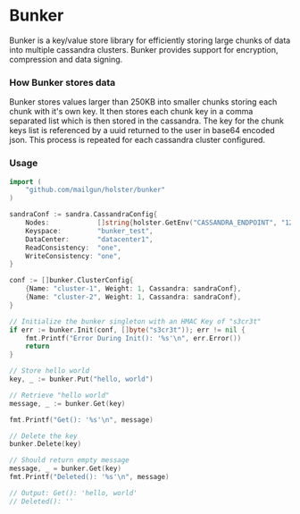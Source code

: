 # Bunker
Bunker is a key/value store library for efficiently storing large chunks of data into multiple cassandra clusters.
 Bunker provides support for encryption, compression and data signing.

### How Bunker stores data
Bunker stores values larger than 250KB into smaller chunks storing each chunk with it's own key.
 It then stores each chunk key in a comma separated list which is then stored in the cassandra. 
 The key for the chunk keys list is referenced by a uuid returned to the user in base64 encoded json.
 This process is repeated for each cassandra cluster configured.

### Usage
```go
import (
    "github.com/mailgun/holster/bunker"
)

sandraConf := sandra.CassandraConfig{
    Nodes:            []string{holster.GetEnv("CASSANDRA_ENDPOINT", "127.0.0.1:9042")},
    Keyspace:         "bunker_test",
    DataCenter:       "datacenter1",
    ReadConsistency:  "one",
    WriteConsistency: "one",
}

conf := []bunker.ClusterConfig{
    {Name: "cluster-1", Weight: 1, Cassandra: sandraConf},
    {Name: "cluster-2", Weight: 1, Cassandra: sandraConf},
}

// Initialize the bunker singleton with an HMAC Key of "s3cr3t"
if err := bunker.Init(conf, []byte("s3cr3t")); err != nil {
    fmt.Printf("Error During Init(): '%s'\n", err.Error())
    return
}

// Store hello world
key, _ := bunker.Put("hello, world")

// Retrieve "hello world"
message, _ := bunker.Get(key)

fmt.Printf("Get(): '%s'\n", message)

// Delete the key
bunker.Delete(key)

// Should return empty message
message, _ = bunker.Get(key)
fmt.Printf("Deleted(): '%s'\n", message)

// Output: Get(): 'hello, world'
// Deleted(): ''
```
  
 


